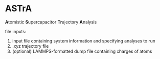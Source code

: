 # ASTrA

**A**tomistic **S**upercapacitor **Tr**ajectory **A**nalysis

file inputs:
1. input file containing system information and specifying analyses to run
2. .xyz trajectory file
3. (optional) LAMMPS-formatted dump file containing charges of atoms

